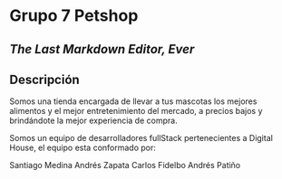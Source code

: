 # Grupo 7 Petshop

## _The Last Markdown Editor, Ever_

## Descripción

Somos una tienda encargada de llevar a tus mascotas los mejores alimentos y el mejor entretenimiento del mercado, a precios bajos y brindándote la mejor experiencia de compra.

Somos un equipo de desarrolladores fullStack pertenecientes a Digital House, el equipo esta conformado por:

Santiago Medina
Andrés Zapata
Carlos Fidelbo
Andrés Patiño
